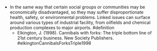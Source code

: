- In the same way that certain social groups or communities may be economically disadvantaged, so they may suffer disproportionate health, safety, or environmental problems. Linked issues can surface around various types of industrial facility, from oilfields and chemical production complexes to major airports. #definition
	- Elkington, J. (1998). Cannibals with forks: The triple bottom line of 21st century business. New Society Publishers. #elkingtonCannibalsForksTriple1998